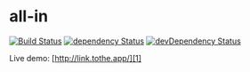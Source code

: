 all-in
===================

[![Build Status](https://travis-ci.org/Meesayen/all-in.svg?branch=master)](https://travis-ci.org/Meesayen/all-in) [![dependency Status](https://david-dm.org/Meesayen/all-in/status.svg?style=flat)](https://david-dm.org/Meesayen/all-in) [![devDependency Status](https://david-dm.org/Meesayen/all-in/dev-status.svg?style=flat)](https://david-dm.org/Meesayen/all-in#info=devDependencies)


Live demo: [http://link.tothe.app/][1]


  [1]: http://dummy/
